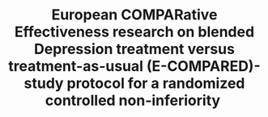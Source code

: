 --- 
abstract: '' 
authors: 
 - A Kleiboer
 -  J Smit
 -  J Bosmans
 -  J Ruwaard
 -  G Andersson
 -  N Topooco
 -  ...
doi: '' 
featured: false 
publication: '*Trials*, 60' 
publication_short: '' 
publishDate: '2016-01-01' 
title: 'European COMPARative Effectiveness research on blended Depression treatment versus treatment-as-usual (E-COMPARED)- study protocol for a randomized controlled  non-inferiority ' 
url_code: '' 
url_dataset: '' 
url_pdf: '' 
url_poster: '' 
url_project: '' 
url_slides: '' 
url_source: '' 
url_video: '' 
---